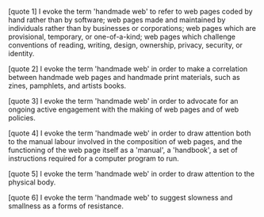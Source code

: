 [quote 1]
I evoke the term 'handmade web' to refer to web pages coded by hand rather than by
software; web pages made and maintained by individuals rather than by businesses or
corporations; web pages which are provisional, temporary, or one-of-a-kind; web pages
which challenge conventions of reading, writing, design, ownership, privacy, security, or
identity.

[quote 2]
I evoke the term 'handmade web' in order to make a correlation between handmade web
pages and handmade print materials, such as zines, pamphlets, and artists books.

[quote 3]
I evoke the term 'handmade web' in order to advocate for an ongoing active engagement
with the making of web pages and of web policies.

[quote 4]
I evoke the term 'handmade web' in order to draw attention both to the manual labour
involved in the composition of web pages, and the functioning of the web page itself as a
'manual', a 'handbook', a set of instructions required for a computer program to run.

[quote 5]
I evoke the term 'handmade web' in order to draw attention to the physical body.

[quote 6]
I evoke the term 'handmade web' to suggest slowness and smallness as a forms of
resistance.